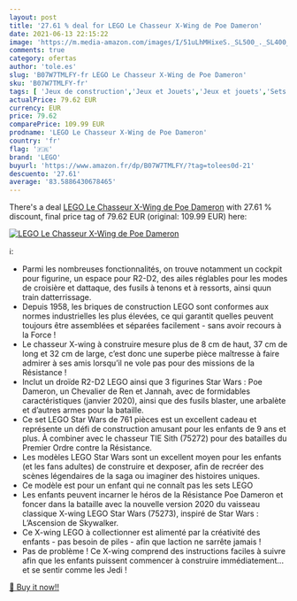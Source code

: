 ```yaml
---
layout: post
title: '27.61 % deal for LEGO Le Chasseur X-Wing de Poe Dameron'
date: 2021-06-13 22:15:22
image: 'https://m.media-amazon.com/images/I/51uLhMHixeS._SL500_._SL400_.jpg'
comments: true
category: ofertas
author: 'tole.es'
slug: 'B07W7TMLFY-fr LEGO Le Chasseur X-Wing de Poe Dameron'
sku: 'B07W7TMLFY-fr'
tags: [ 'Jeux de construction','Jeux et Jouets','Jeux et jouets','Sets de jeux de construction','lego', ]
actualPrice: 79.62 EUR
currency: EUR
price: 79.62
comparePrice: 109.99 EUR
prodname: 'LEGO Le Chasseur X-Wing de Poe Dameron'
country: 'fr'
flag: '🇫🇷'
brand: 'LEGO'
buyurl: 'https://www.amazon.fr/dp/B07W7TMLFY/?tag=tolees0d-21'
descuento: '27.61'
average: '83.5886430678465'
---
```


There's a deal [LEGO Le Chasseur X-Wing de Poe Dameron](https://www.amazon.fr/dp/B07W7TMLFY/?tag=tolees0d-21)  with  27.61 % discount, final price tag of  79.62 EUR (original: 109.99 EUR) here:

[![LEGO Le Chasseur X-Wing de Poe Dameron](https://m.media-amazon.com/images/I/51uLhMHixeS._SL500_._SL400_.jpg)](https://www.amazon.fr/dp/B07W7TMLFY/?tag=tolees0d-21)

ℹ️:

- Parmi les nombreuses fonctionnalités, on trouve notamment un cockpit pour figurine, un espace pour R2-D2, des ailes réglables pour les modes de croisière et dattaque, des fusils à tenons et à ressorts, ainsi quun train datterrissage.
- Depuis 1958, les briques de construction LEGO sont conformes aux normes industrielles les plus élevées, ce qui garantit quelles peuvent toujours être assemblées et séparées facilement - sans avoir recours à la Force !
- Le chasseur X-wing à construire mesure plus de 8 cm de haut, 37 cm de long et 32 cm de large, c’est donc une superbe pièce maîtresse à faire admirer à ses amis lorsqu’il ne vole pas pour des missions de la Résistance !
- Inclut un droïde R2-D2 LEGO ainsi que 3 figurines Star Wars : Poe Dameron, un Chevalier de Ren et Jannah, avec de formidables caractéristiques (janvier 2020), ainsi que des fusils blaster, une arbalète et d’autres armes pour la bataille.
- Ce set LEGO Star Wars de 761 pièces est un excellent cadeau et représente un défi de construction amusant pour les enfants de 9 ans et plus. À combiner avec le chasseur TIE Sith (75272) pour des batailles du Premier Ordre contre la Résistance.
- Les modèles LEGO Star Wars sont un excellent moyen pour les enfants (et les fans adultes) de construire et dexposer, afin de recréer des scènes légendaires de la saga ou imaginer des histoires uniques.
- Ce modèle est pour un enfant qui ne connaît pas les sets LEGO
- Les enfants peuvent incarner le héros de la Résistance Poe Dameron et foncer dans la bataille avec la nouvelle version 2020 du vaisseau classique X-wing LEGO Star Wars (75273), inspiré de Star Wars : L’Ascension de Skywalker.
- Ce X-wing LEGO à collectionner est alimenté par la créativité des enfants - pas besoin de piles - afin que laction ne sarrête jamais !
- Pas de problème ! Ce X-wing comprend des instructions faciles à suivre afin que les enfants puissent commencer à construire immédiatement... et se sentir comme les Jedi !

[🛒 Buy it now!!](https://www.amazon.fr/dp/B07W7TMLFY/?tag=tolees0d-21)
